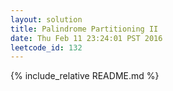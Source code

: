 ```yaml
---
layout: solution
title: Palindrome Partitioning II
date: Thu Feb 11 23:24:01 PST 2016
leetcode_id: 132
---
```

{% include_relative README.md %}
